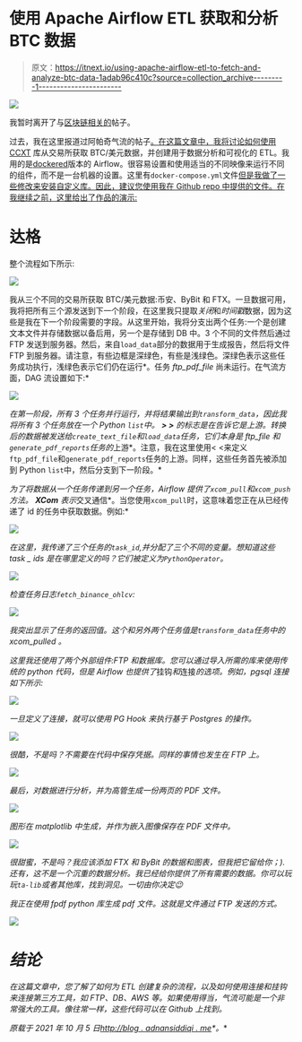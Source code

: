 # 使用 Apache Airflow ETL 获取和分析 BTC 数据

> 原文：<https://itnext.io/using-apache-airflow-etl-to-fetch-and-analyze-btc-data-1adab96c410c?source=collection_archive---------1----------------------->

![](img/d348921e27af36175a464991e3284007.png)

我暂时离开了与[区块链相关的](https://blog.adnansiddiqi.me/tag/blockchain-programming)帖子。

过去，我在这里报道过阿帕奇气流的帖子[。在这篇文章中，我将讨论如何使用](http://blog.adnansiddiqi.me/tag/airflow/) [CCXT](https://github.com/ccxt/ccxt) 库从交易所获取 BTC/美元数据，并创建用于数据分析和可视化的 ETL。我用的是[dockered](https://airflow.apache.org/docs/apache-airflow/stable/start/docker.html)版本的 Airflow。很容易设置和使用适当的不同映像来运行不同的组件，而不是一台机器的设置。这里有`docker-compose.yml`文件[但是我做了一些修改来安装自定义库。因此，建议您使用我在 Github repo 中提供的文件。在我继续之前，这里给出了作品的演示:](https://airflow.apache.org/docs/apache-airflow/stable/docker-compose.yaml)

# 达格

整个流程如下所示:

![](img/14d087003abdc03611bf204de9f403a5.png)

我从三个不同的交易所获取 BTC/美元数据:币安、ByBit 和 FTX。一旦数据可用，我将把所有三个源发送到下一个阶段，在这里我只提取*关闭*和*时间戳*数据，因为这些是我在下一个阶段需要的字段。从这里开始，我将分支出两个任务:一个是创建文本文件并存储数据以备后用，另一个是存储到 DB 中。3 个不同的文件然后通过 FTP 发送到服务器。然后，来自`load_data`部分的数据用于生成报告，然后将文件 FTP 到服务器。请注意，有些边框是深绿色，有些是浅绿色。深绿色表示这些任务成功执行，浅绿色表示它们仍在运行*。任务 *ftp_pdf_file* 尚未运行。在气流方面，DAG 流设置如下:*

*![](img/8d0c36964fa918a66b9be8e190799d5e.png)*

*在第一阶段，所有 3 个任务并行运行，并将结果输出到`transform_data`，因此我将所有 3 个任务放在一个 Python `list`中。 **> >** 的标志是在告诉它是上游。转换后的数据被发送给`create_text_file`和`load_data`任务，它们本身是 ftp_file 和`generate_pdf_reports`任务的*上游*。注意，我在这里使用< <来定义`ftp_pdf_file`和`generate_pdf_reports`任务的上游。同样，这些任务首先被添加到 Python `list`中，然后分支到下一阶段。*

*为了将数据从一个任务传递到另一个任务，Airflow 提供了`xcom_pull`和`xcom_push`方法。 **XCom** 表示*交叉通信*。当您使用`xcom_pull`时，这意味着您正在从已经传递了 id 的任务中获取数据。例如:*

*![](img/5689a76c251bbd84fda7049efa42f89b.png)*

*在这里，我传递了三个任务的`task_id`,并分配了三个不同的变量。想知道这些 task _ ids 是在哪里定义的吗？它们被定义为`PythonOperator`。*

*![](img/1e4fad3c1e662d0a7524628c2f04dc0f.png)*

*检查任务日志`fetch_binance_ohlcv`:*

*![](img/a9b54bbcd3eee8b379f4db1778c974c0.png)*

*我突出显示了任务的返回值。这个和另外两个任务值是`transform_data`任务中的 *xcom_pulled* 。*

*这里我还使用了两个外部组件:FTP 和数据库。您可以通过导入所需的库来使用传统的 python 代码，但是 Airflow 也提供了*挂钩*和*连接*的选项。例如，pgsql 连接如下所示:*

*![](img/821ee1cf4de3c1a84dc8e80576f740a0.png)*

*一旦定义了连接，就可以使用 PG Hook 来执行基于 Postgres 的操作。*

*![](img/987cae31541059cdd08d51847a0088a3.png)*

*很酷，不是吗？不需要在代码中保存凭据。同样的事情也发生在 FTP 上。*

*![](img/0b179aa66b1f6dbb76fec6a10ce42d0f.png)*

*最后，对数据进行分析，并为高管生成一份两页的 PDF 文件。*

*![](img/f7bbce2688efa7d0b93b1148cb5ee7be.png)*

*图形在 *matplotlib* 中生成，并作为嵌入图像保存在 PDF 文件中。*

*![](img/08516440476135df1b4ec6f1191c6298.png)*

*很甜蜜，不是吗？我应该添加 FTX 和 ByBit 的数据和图表，但我把它留给你；).还有，这不是一个沉重的数据分析。我已经给你提供了所有需要的数据。你可以玩玩`ta-lib`或者其他库，找到洞见。一切由你决定😉*

*我正在使用 *fpdf* python 库生成 pdf 文件。这就是文件通过 FTP 发送的方式。*

*![](img/2148845c22ecd0d5bf9606c6fc03286e.png)*

# *结论*

*在这篇文章中，您了解了如何为 ETL 创建复杂的流程，以及如何使用连接和挂钩来连接第三方工具，如 FTP、DB、AWS 等。如果使用得当，气流可能是一个非常强大的工具。像往常一样，这些代码可以在 Github 上找到。*

**原载于 2021 年 10 月 5 日*[*http://blog . adnansiddiqi . me*](http://blog.adnansiddiqi.me/using-apache-airflow-etl-to-fetch-and-analyze-btc-data/)*。**